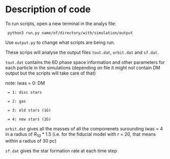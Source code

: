 # Description of code

To run scripts, open a new terminal in the analys file:

``` python3 run.py name/of/directory/with/simulation/output```

Use ```output.py``` to change what scripts are being run. 


These scrips will analyse the output files ```tout.dat```, ```orbit.dat``` and ```sf.dat```.

```tout.dat``` contains the 6D phase space information and other parameters for each particle in the simulations (depending on file it might not contain DM output but the scripts will take care of that)

note:
iwas = 0: DM

     = 1: disc stars
     
     = 2: gas
     
     = 3: old stars (1G)
     
     = 4: new stars (2G)
     


```orbit.dat``` gives all the masses of all the componenets surounding iwas = 4 in a radius of $R_{1G}*1.5$ (i.e. for the fiducial model with r = 20, that means within a radius of 30 pc)



```sf.dat``` gives the star formation rate at each time step
